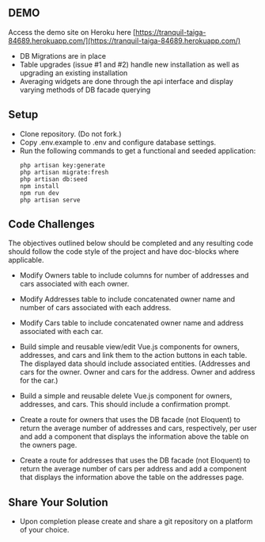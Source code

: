 ## DEMO

Access the demo site on Heroku here [https://tranquil-taiga-84689.herokuapp.com/](https://tranquil-taiga-84689.herokuapp.com/)

- DB Migrations are in place
- Table upgrades (issue #1 and #2) handle new installation as well as upgrading an existing installation
- Averaging widgets are done through the api interface and display varying methods of DB facade querying

## Setup

- Clone repository. (Do not fork.)
- Copy .env.example to .env and configure database settings.
- Run the following commands to get a functional and seeded application:
  ```
  php artisan key:generate
  php artisan migrate:fresh
  php artisan db:seed
  npm install
  npm run dev
  php artisan serve
  ```

## Code Challenges

The objectives outlined below should be completed and any resulting code should follow the code style of the project and have doc-blocks where applicable.

- Modify Owners table to include columns for number of addresses and cars associated with each owner.
- Modify Addresses table to include concatenated owner name and number of cars associated with each address.
- Modify Cars table to include concatenated owner name and address associated with each car.


- Build simple and reusable view/edit Vue.js components for owners, addresses, and cars and link them to the action buttons in each table. The displayed data should include associated entities. (Addresses and cars for the owner. Owner and cars for the address. Owner and address for the car.)
- Build a simple and reusable delete Vue.js component for owners, addresses, and cars. This should include a confirmation prompt.


- Create a route for owners that uses the DB facade (not Eloquent) to return the average number of addresses and cars, respectively, per user and add a component that displays the information above the table on the owners page.
- Create a route for addresses that uses the DB facade (not Eloquent) to return the average number of cars per address and add a component that displays the information above the table on the addresses page.

## Share Your Solution

-  Upon completion please create and share a git repository on a platform of your choice.